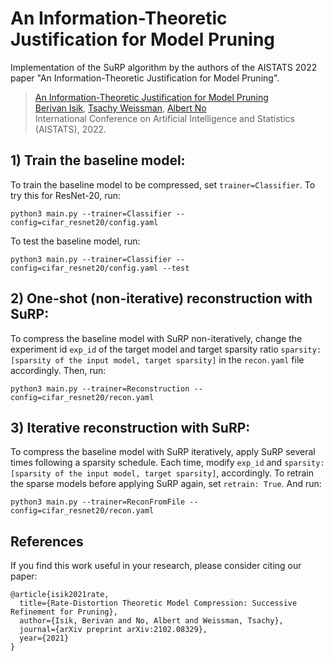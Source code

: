 # An Information-Theoretic Justification for Model Pruning
Implementation of the SuRP algorithm by the authors of the AISTATS 2022 paper "An Information-Theoretic Justification for Model Pruning". 

> [An Information-Theoretic Justification for Model Pruning](https://arxiv.org/pdf/2102.08329.pdf) <br/>
>[Berivan Isik](https://sites.google.com/view/berivanisik), [Tsachy Weissman](https://web.stanford.edu/~tsachy/), [Albert No](http://albertno.hongik.ac.kr/) <br/>
> International Conference on Artificial Intelligence and Statistics (AISTATS), 2022. <br/>

## 1) Train the baseline model:
To train the baseline model to be compressed, set `trainer=Classifier`. To try this for ResNet-20, run:

```
python3 main.py --trainer=Classifier --config=cifar_resnet20/config.yaml
```

To test the baseline model, run:

```
python3 main.py --trainer=Classifier --config=cifar_resnet20/config.yaml --test
```

## 2) One-shot (non-iterative) reconstruction with SuRP:
To compress the baseline model with SuRP non-iteratively, change the experiment id `exp_id` of the target model and target sparsity ratio `sparsity: [sparsity of the input model, target sparsity]` in the `recon.yaml` file accordingly. Then, run:

```
python3 main.py --trainer=Reconstruction --config=cifar_resnet20/recon.yaml
```

## 3) Iterative reconstruction with SuRP:
To compress the baseline model with SuRP iteratively, apply SuRP several times following a sparsity schedule. Each time, modify `exp_id` and `sparsity: [sparsity of the input model, target sparsity]`, accordingly. To retrain the sparse models before applying SuRP again, set `retrain: True`. And run:

```
python3 main.py --trainer=ReconFromFile --config=cifar_resnet20/recon.yaml
```

## References
If you find this work useful in your research, please consider citing our paper:
```
@article{isik2021rate,
  title={Rate-Distortion Theoretic Model Compression: Successive Refinement for Pruning},
  author={Isik, Berivan and No, Albert and Weissman, Tsachy},
  journal={arXiv preprint arXiv:2102.08329},
  year={2021}
}
```
